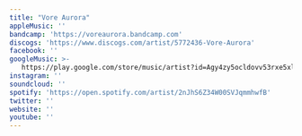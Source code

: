 ```yaml
---
title: "Vore Aurora"
appleMusic: ''
bandcamp: 'https://voreaurora.bandcamp.com'
discogs: 'https://www.discogs.com/artist/5772436-Vore-Aurora'
facebook: ''
googleMusic: >-
   https://play.google.com/store/music/artist?id=Agy4zy5ocldovv53rxe5xlechq4
instagram: ''
soundcloud: ''
spotify: 'https://open.spotify.com/artist/2nJhS6Z34W00SVJqmmhwfB'
twitter: ''
website: ''
youtube: ''
---
```

